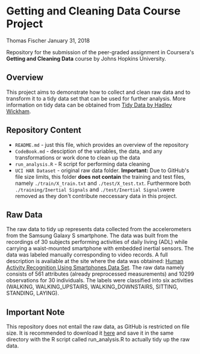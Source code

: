 Getting and Cleaning Data Course Project
===========

Thomas Fischer
January 31, 2018

Repository for the submission of the peer-graded assignment in Coursera's **Getting and Cleaning Data** course by Johns Hopkins University.

## Overview
This project aims to demonstrate how to collect and clean raw data and to transform it to a tidy data set that can be used for further analysis. More information on tidy data can be obtained from [Tidy Data by Hadley Wickham](http://vita.had.co.nz/papers/tidy-data.pdf).

## Repository Content
* `README.md` - just this file, which provides an overview of the repository
* `CodeBook.md` - desciption of the variables, the data, and any transformations or work done to clean up the data 
* `run_analysis.R` - R script for performing data cleaning
* `UCI HAR Dataset` - original raw data folder. **Important:** Due to GitHub's file size limits, this folder **does not contain** the training and test files, namely `./train/X_train.txt` and `./test/X_test.txt`. Furthermore both `./training/Inertial Signals` and `./test/Inertial Signals`were removed as they don't contribute neccessary data in this project.

## Raw Data
The raw data to tidy up represents data collected from the accelerometers from the Samsung Galaxy S smartphone. The data was built from the recordings of 30 subjects performing activities of daily living (ADL) while carrying a waist-mounted smartphone with embedded inertial sensors. The data was labeled manually corresponding to video records.
A full description is available at the site where the data was obtained: [Human Activity Recognition Using Smartphones Data Set](http://archive.ics.uci.edu/ml/datasets/Human+Activity+Recognition+Using+Smartphones). 
The raw data namely consists of 561 attributes (already preprocessed measurements) and 10299 observations for 30 individuals.
The labels were classified into six activities (WALKING, WALKING_UPSTAIRS, WALKING_DOWNSTAIRS, SITTING, STANDING, LAYING).

## Important Note
This repository does not entail the raw data, as GitHub is restricted on file size. It is recommended to download it [here](https://d396qusza40orc.cloudfront.net/getdata%2Fprojectfiles%2FUCI%20HAR%20Dataset.zip) and save it in the same directory with the R script called run_analysis.R to actually tidy up the raw data.



